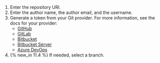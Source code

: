 1. Enter the repository URI.
1. Enter the author name, the author email, and the username.
1. Generate a token from your Git provider. For more information, see the docs for your provider:
    * [GitHub](https://docs.github.com/github/authenticating-to-github/creating-a-personal-access-token)
    * [GitLab](https://docs.gitlab.com/ee/user/profile/personal_access_tokens.html)
    * [Bitbucket](https://support.atlassian.com/bitbucket-cloud/docs/app-passwords/)
    * [Bitbucket Server](https://confluence.atlassian.com/bitbucketserver/personal-access-tokens-939515499.html)
    * [Azure DevOps](https://docs.microsoft.com/en-us/azure/devops/organizations/accounts/use-personal-access-tokens-to-authenticate)
1. {% new_in 11.4 %} If needed, select a branch.